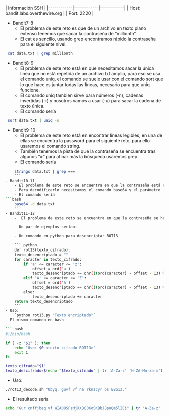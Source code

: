 | Información SSH |
|------------|------------|------------|
| Host: bandit.labs.overthewire.org |
| Port: 2220 |


- Bandit7-8
	- El problema de este reto es que de un archivo en texto plano extenso tenemos que sacar la contraseña de “millionth”.
	- El cat es sencillo, usando grep encontramos rápido la contraseña para el siguiente nivel.
 ```bash
  cat data.txt | grep millionth
  ```
- Bandit8-9
	- El problema de este reto está en que necesitamos sacar la única línea que no está repetida de un archivo txt amplio, para eso se usa el comando uniq, el comando se suele usar con el comando sort que lo que hace es juntar todas las líneas, necesario para que uniq funcione.
	- El comando uniq también sirve para números (-n), cadenas invertidas (-r) y nosotros vamos a usar (-u) para sacar la cadena de texto única.
	- El comando sería
 ```bash
  sort data.txt | uniq -u
  ```
- Bandit9-10
	- El problema de este reto está en encontrar líneas legibles, en una de ellas se encuentra la password para el siguiente reto, para ello usaremos el comando string.
	- También tenemos la pista de que la contraseña se encuentra tras algunos “=” para afinar más la búsqueda usaremos grep.
	- El comando sería
```bash
	strings data.txt | grep ===
	```
- Bandit10-11
	- El problema de este reto se encuentra en que la contraseña está codificada en base64, un sistema de codificación muy usado en binarios.
	- Para decodificarlo necesitamos el comando base64 y el parámetro -d
	- El comando sería
```bash
	base64 -d data.txt
	```
- Bandit11-12
	-  El problema de este reto se encuentra en que la contraseña se ha cifrado con el cifrado [ROT13](https://es.wikipedia.org/wiki/ROT13), que se trata de cambiar cada letra por la letra que está 13 posiciones superior a la misma, hay muchas webs que pueden descifrar nuestra contraseña (https://rot13.com/), pero siendo un método de cifrado tan sencillo hay formas de automatizarlo con código.

	- Un par de ejemplos serían:

	- Un comando en python para desencriptar ROT13

	``` python
	def rot13(texto_cifrado):
    texto_desencriptado = ""
    for caracter in texto_cifrado:
        if 'a' <= caracter <= 'z':
            offset = ord('a')
            texto_desencriptado += chr(((ord(caracter) - offset - 13) % 26) + offset)
        elif 'A' <= caracter <= 'Z':
            offset = ord('A')
            texto_desencriptado += chr(((ord(caracter) - offset - 13) % 26) + offset)
        else:
            texto_desencriptado += caracter
    return texto_desencriptado
    ```
- Uso:
	`python rot13.py "Texto encriptado"`
- El mismo comando en bash

``` bash
#!/bin/bash

if [ -z "$1" ]; then
    echo "Uso: $0 <texto cifrado ROT13>"
    exit 1
fi

texto_cifrado="$1"
texto_descifrado=$(echo "$texto_cifrado" | tr 'A-Za-z' 'N-ZA-Mn-za-m')
```
- Uso:
```bash
./rot13_decode.sh "Ubyq, guvf vf na rknzcyr bs EBG13."
```
- El resultado sería
```bash
echo "Gur cnffjbeq vf WIAOOSFzMjXXBC0KoSKBbJ8puQm5lIEi" | tr 'A-Za-z' 'N-ZA-Mn-za-m'
```
